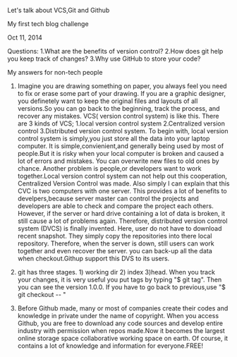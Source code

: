 Let's talk about VCS,Git and Github

My first tech blog challenge

Oct 11, 2014

Questions:
1.What are the benefits of version control?
2.How does git help you keep track of changes?
3.Why use GitHub to store your code?

My answers for non-tech people

1. Imagine you are drawing something on paper, you  always feel you need to fix or erase some part of your drawing. If you are a graphic designer, you definetely want to keep the original files and layouts of all versions.So you can go back to the beginning, track the process, and recover any mistakes. VCS( version control system) is like this.
There are 3 kinds of VCS; 1.local version control system 2.Centralized version control 3.Distributed version control system. To begin with, local version control system is simply,you just store all the data into your laptop computer. It is simple,convienient,and generally being used by most of people.But it is risky when your local computer is broken and caused a lot of errors and mistakes. You can overwrite new files to old ones by chance.
Another problem is people,or developers want to work together.Local version control system can not help out this cooperation, Centralized Version Control was made. Also simply I can explain that this CVC is two computers with one server. This provides a lot of benefits to develpers,because server master can control the projects and developers are able to check and compare the project each others. However, if the server or hard drive containing a lot of data is broken, it still cause a lot of problems again.
Therefore, distributed version control system (DVCS) is finally invented. Here, user do not have to download recent snapshot. They simply copy the repositories into there local repository. Therefore, when the server is down, still users can work together and even recover the server. you can back-up all the data when checkout.Githup support this DVS to its users.

2. git has three stages. 1) working dir 2) index 3)head. When you track your changes, it is very useful you put tags by typing  "$ git tag". Then you can see the version 1.0.0.  If you have to go back to previous,use "$ git checkout -- <filename>"

3. Before Github made, many or most of companies create their codes and knowledge in private under the name of copyright. When you access Github, you are free to download any code sources and develop entire industry with permission when repos made.Now it becomes the largest online storage space collaborative working space on earth. Of course, it contains a lot of knowledge and information for everyone.FREE!
